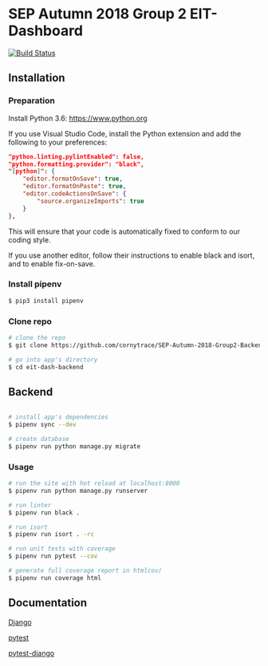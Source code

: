 # SEP Autumn 2018 Group 2 EIT-Dashboard

[![Build Status](https://travis-ci.com/cornytrace/SEP-Autumn-2018-Group2-Backend.svg?token=ksRe83PxhypHvSJboCmE&branch=master)](https://travis-ci.com/cornytrace/SEP-Autumn-2018-Group2-Backend)

## Installation

### Preparation

Install Python 3.6: https://www.python.org

If you use Visual Studio Code, install the Python extension and add the following to your preferences:

``` json
"python.linting.pylintEnabled": false,
"python.formatting.provider": "black",
"[python]": {
    "editor.formatOnSave": true,
    "editor.formatOnPaste": true,
    "editor.codeActionsOnSave": {
        "source.organizeImports": true
    }
},
```  

This will ensure that your code is automatically fixed to conform to our coding style.

If you use another editor, follow their instructions to enable black and isort, and to enable fix-on-save.

### Install pipenv

``` bash
$ pip3 install pipenv

```

### Clone repo

``` bash
# clone the repo
$ git clone https://github.com/cornytrace/SEP-Autumn-2018-Group2-Backend eit-dash-backend

# go into app's directory
$ cd eit-dash-backend

```

## Backend

``` bash

# install app's dependencies
$ pipenv sync --dev

# create database
$ pipenv run python manage.py migrate
```

### Usage

``` bash
# run the site with hot reload at localhost:8000
$ pipenv run python manage.py runserver

# run linter
$ pipenv run black .

# run isort
$ pipenv run isort . -rc

# run unit tests with coverage
$ pipenv run pytest --cov

# generate full coverage report in htmlcov/
$ pipenv run coverage html

```

## Documentation

[Django](https://docs.djangoproject.com/en/2.1/)

[pytest](https://docs.pytest.org/en/latest/contents.html)

[pytest-django](https://pytest-django.readthedocs.io/en/latest/)

